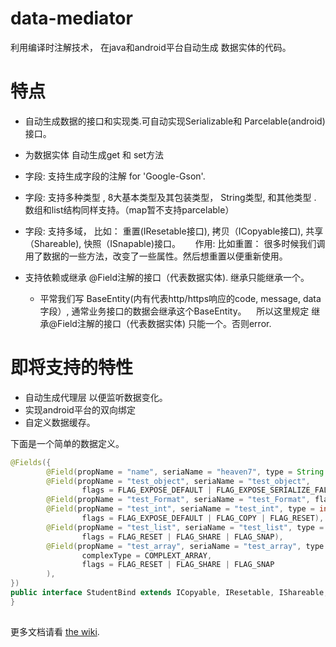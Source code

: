 data-mediator
=======================================

利用编译时注解技术， 在java和android平台自动生成 数据实体的代码。

# 特点
- 自动生成数据的接口和实现类.可自动实现Serializable和 Parcelable(android)接口。
- 为数据实体 自动生成get 和 set方法 
- 字段: 支持生成字段的注解 for 'Google-Gson'.
- 字段: 支持多种类型 , 8大基本类型及其包装类型， String类型, 和其他类型 . 数组和list结构同样支持。（map暂不支持parcelable）
- 字段: 支持多域， 比如： 重置(IResetable接口), 拷贝（ICopyable接口), 共享（Shareable), 快照（ISnapable)接口。
      作用: 比如重置： 很多时候我们调用了数据的一些方法，改变了一些属性。然后想重置以便重新使用。
      
- 支持依赖或继承 @Field注解的接口（代表数据实体). 继承只能继承一个。
   * 平常我们写 BaseEntity(内有代表http/https响应的code, message, data字段）, 通常业务接口的数据会继承这个BaseEntity。
    所以这里规定 继承@Field注解的接口（代表数据实体) 只能一个。否则error.

# 即将支持的特性
- 自动生成代理层 以便监听数据变化。
- 实现android平台的双向绑定
- 自定义数据缓存。


下面是一个简单的数据定义。
```java
@Fields({
        @Field(propName = "name", seriaName = "heaven7", type = String.class),
        @Field(propName = "test_object", seriaName = "test_object",
                flags = FLAG_EXPOSE_DEFAULT | FLAG_EXPOSE_SERIALIZE_FALSE, type = Object.class),
        @Field(propName = "test_Format", seriaName = "test_Format", flags = 1, type = Double.class),
        @Field(propName = "test_int", seriaName = "test_int", type = int.class,
                flags = FLAG_EXPOSE_DEFAULT | FLAG_COPY | FLAG_RESET),
        @Field(propName = "test_list", seriaName = "test_list", type = long.class, complexType = COMPLEXT_LIST,
                flags = FLAG_RESET | FLAG_SHARE | FLAG_SNAP),
        @Field(propName = "test_array", seriaName = "test_array", type = String.class,
                complexType = COMPLEXT_ARRAY,
                flags = FLAG_RESET | FLAG_SHARE | FLAG_SNAP
        ),
})
public interface StudentBind extends ICopyable, IResetable, IShareable, ISnapable {
}
 
```
更多文档请看 [the wiki](https://github.com/LightSun/data-mediator/wiki).



